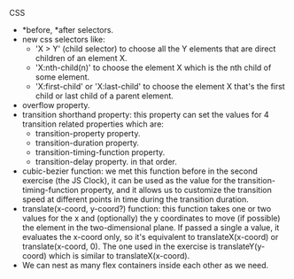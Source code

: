 CSS
  - *before, *after selectors.
  - new css selectors like:
    - 'X > Y' (child selector) to choose all the Y elements that are direct children of an element X.
    - 'X:nth-child(n)' to choose the element X which is the nth child of some element.
    - 'X:first-child' or 'X:last-child' to choose the element X that's the first child
    or last child of a parent element.
  - overflow property.
  - transition shorthand property: this property can set the values for 4 transition related properties
  which are:
    - transition-property property.
    - transition-duration property.
    - transition-timing-function property.
    - transition-delay property.
  in that order.
  - cubic-bezier function: we met this function before in the second exercise (the JS Clock),
  it can be used as the value for the transition-timing-function property, and it allows us to
  customize the transition speed at different points in time during the transition duration.
  - translate(x-coord, y-coord?) function: this function takes one or two values for the x and
  (optionally) the y coordinates to move (if possible) the element in the two-dimensional plane.
  If passed a single a value, it evaluates the x-coord only, so it's equivalent to translateX(x-coord)
  or translate(x-coord, 0). The one used in the exercise is translateY(y-coord) which is similar to 
  translateX(x-coord).
  - We can nest as many flex containers inside each other as we need.
    